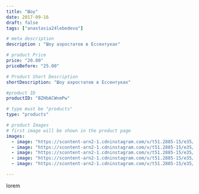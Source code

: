 ```yaml
---
title: "Шоу"
date: 2017-09-16
draft: false
tags: ["anastasia24lebedeva"]

# meta description
description : "Шоу аэростатов в Ессентуках"

# product Price
price: "20.00"
priceBefore: "25.00"

# Product Short Description
shortDescription: "Шоу аэростатов в Ессентуках"

#product ID
productID: "BZHbACWnmPw"

# type must be "products"
type: "products"

# product Images
# first image will be shown in the product page
images:
  - image: "https://scontent-arn2-1.cdninstagram.com/v/t51.2885-15/e35/21689203_118942482138966_1666085696076513280_n.jpg?_nc_ht=scontent-arn2-1.cdninstagram.com&_nc_cat=106&_nc_ohc=_UmJSPmwONcAX-mclv-&se=8&tp=1&oh=ff02238bb2e807819d42f0861c336eb8&oe=605DB414&ig_cache_key=MTYwNTM3MDIyNDIxMTQ1NzAzMA%3D%3D.2"
  - image: "https://scontent-arn2-1.cdninstagram.com/v/t51.2885-15/e35/21688874_127504801234353_6135471592492236800_n.jpg?_nc_ht=scontent-arn2-1.cdninstagram.com&_nc_cat=109&_nc_ohc=5i24K2qzfDgAX8AP9Ou&se=8&tp=1&oh=15fadae01bc6ce8243cb555174c78386&oe=605CAEF7&ig_cache_key=MTYwNTM3MDIzNTU4NjQ1OTk3Ng%3D%3D.2"
  - image: "https://scontent-arn2-1.cdninstagram.com/v/t51.2885-15/e35/21569420_135651793726711_7095073251851763712_n.jpg?_nc_ht=scontent-arn2-1.cdninstagram.com&_nc_cat=107&_nc_ohc=e4RvARHo2_AAX-JzH7O&se=8&tp=1&oh=e3999b5edf8356196c21853a1a2ab71b&oe=6059DB93&ig_cache_key=MTYwNTM3MDI0NDczODM2MDM4Mg%3D%3D.2"
  - image: "https://scontent-arn2-1.cdninstagram.com/v/t51.2885-15/e35/21568662_698351757037257_780700148173897728_n.jpg?_nc_ht=scontent-arn2-1.cdninstagram.com&_nc_cat=109&_nc_ohc=jT5Wa3McJMQAX-Ad33O&se=8&tp=1&oh=e806bcf3b1ac5c7f453adc842b69ac1a&oe=605DB7EF&ig_cache_key=MTYwNTM3MDI1NDc0NTk4NDAxMQ%3D%3D.2"
  - image: "https://scontent-arn2-1.cdninstagram.com/v/t51.2885-15/e35/21690185_330157704111877_8787873738998677504_n.jpg?_nc_ht=scontent-arn2-1.cdninstagram.com&_nc_cat=101&_nc_ohc=iv5P8ZvhrbgAX-eWkuT&se=8&tp=1&oh=b05eb02065a4e751d23642e204ae3074&oe=605A9512&ig_cache_key=MTYwNTM3MDI2NDE0MTE5MTU1NQ%3D%3D.2"

---
```

lorem
